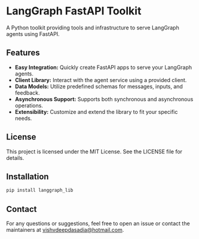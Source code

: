 # LangGraph FastAPI Toolkit

A Python toolkit providing tools and infrastructure to serve LangGraph agents using FastAPI.

## Features

- **Easy Integration:** Quickly create FastAPI apps to serve your LangGraph agents.
- **Client Library:** Interact with the agent service using a provided client.
- **Data Models:** Utilize predefined schemas for messages, inputs, and feedback.
- **Asynchronous Support:** Supports both synchronous and asynchronous operations.
- **Extensibility:** Customize and extend the library to fit your specific needs.


## License

This project is licensed under the MIT License. See the LICENSE file for details.

## Installation

```bash
pip install langgraph_lib
```

## Contact
For any questions or suggestions, feel free to open an issue or contact the maintainers at vishvdeepdasadia@hotmail.com.
